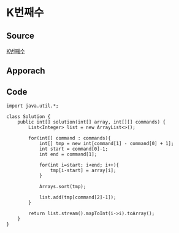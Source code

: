# K번째수

## Source
[K번째수](https://school.programmers.co.kr/learn/courses/30/lessons/42748)


## Apporach

## Code
    import java.util.*;

    class Solution {
        public int[] solution(int[] array, int[][] commands) {
            List<Integer> list = new ArrayList<>();
            
            for(int[] command : commands){
                int[] tmp = new int[command[1] - command[0] + 1];
                int start = command[0]-1;
                int end = command[1];
            
                for(int i=start; i<end; i++){
                    tmp[i-start] = array[i];
                }
                
                Arrays.sort(tmp);
                
                list.add(tmp[command[2]-1]);
            }
            
            return list.stream().mapToInt(i->i).toArray();
        }
    }